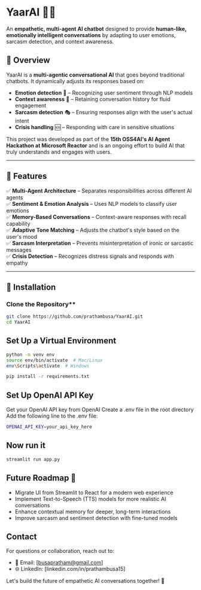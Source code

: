 # YaarAI 🤖💙  
An **empathetic, multi-agent AI chatbot** designed to provide **human-like, emotionally intelligent conversations** by adapting to user emotions, sarcasm detection, and context awareness.

## 🌟 Overview  
YaarAI is a **multi-agentic conversational AI** that goes beyond traditional chatbots. It dynamically adjusts its responses based on:  
- **Emotion detection** 🧠 – Recognizing user sentiment through NLP models  
- **Context awareness** 📖 – Retaining conversation history for fluid engagement  
- **Sarcasm detection** 🎭 – Ensuring responses align with the user's actual intent  
- **Crisis handling** 🆘 – Responding with care in sensitive situations  

This project was developed as part of the **15th OSS4AI's AI Agent Hackathon at Microsoft Reactor** and is an ongoing effort to build AI that truly understands and engages with users.

---

## 🚀 Features  
✅ **Multi-Agent Architecture** – Separates responsibilities across different AI agents  
✅ **Sentiment & Emotion Analysis** – Uses NLP models to classify user emotions  
✅ **Memory-Based Conversations** – Context-aware responses with recall capability  
✅ **Adaptive Tone Matching** – Adjusts the chatbot's style based on the user's mood  
✅ **Sarcasm Interpretation** – Prevents misinterpretation of ironic or sarcastic messages  
✅ **Crisis Detection** – Recognizes distress signals and responds with empathy  

---

## 🔧 Installation  

### Clone the Repository**
```bash
git clone https://github.com/prathambusa/YaarAI.git
cd YaarAI
```

## Set Up a Virtual Environment
```bash
python -m venv env
source env/bin/activate  # Mac/Linux
env\Scripts\activate  # Windows
```
```bash
pip install -r requirements.txt
```

## Set Up OpenAI API Key
Get your OpenAI API key from OpenAI
Create a .env file in the root directory
Add the following line to the .env file:
```bash
OPENAI_API_KEY=your_api_key_here
```

## Now run it
```bash
streamlit run app.py
```

## Future Roadmap 🎯
- Migrate UI from Streamlit to React for a modern web experience
- Implement Text-to-Speech (TTS) models for more realistic AI conversations
- Enhance contextual memory for deeper, long-term interactions
- Improve sarcasm and sentiment detection with fine-tuned models

## Contact
For questions or collaboration, reach out to:
- 📧 Email: [busapratham@gmail.com]
- 🌐 LinkedIn: [linkedin.com/in/prathambusa15]

Let's build the future of empathetic AI conversations together! 🚀

